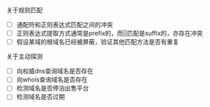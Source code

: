 关于规则匹配
- [ ] 通配符和正则表达式匹配之间的冲突
- [ ] 正则表达式提取方式通常是prefix的，而||匹配是suffix的，亦存在冲突
- [ ] 假设某域的根域名已经被屏蔽，验证其他匹配方法是否有重复

关于主动探测
- [ ] 向权威dns查询域名是否存在
- [ ] 向whois查询域名是否存在
- [ ] 检测域名是否停泊出售平台
- [ ] 检测域名是否过期
